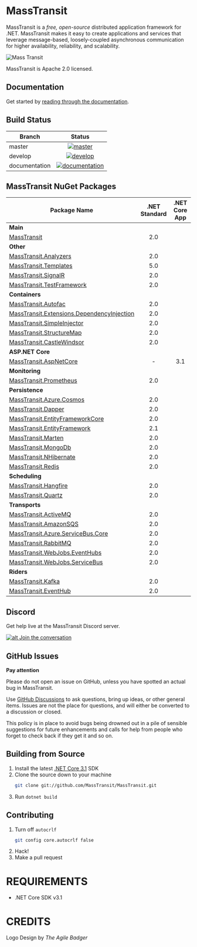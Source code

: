MassTransit
===========

MassTransit is a _free, open-source_ distributed application framework for .NET. MassTransit makes it easy to create applications and services that leverage message-based, loosely-coupled asynchronous communication for higher availability, reliability, and scalability.

![Mass Transit](https://avatars2.githubusercontent.com/u/317796?s=200&v=4 "Mass Transit")

MassTransit is Apache 2.0 licensed.

## Documentation

Get started by [reading through the documentation](https://masstransit-project.com/).

Build Status
------------

Branch | Status
--- | :---:
master | [![master](https://github.com/MassTransit/MassTransit/actions/workflows/build.yml/badge.svg?branch=master&event=push)](https://github.com/MassTransit/MassTransit/actions/workflows/build.yml)
develop | [![develop](https://github.com/MassTransit/MassTransit/actions/workflows/build.yml/badge.svg?branch=develop&event=push)](https://github.com/MassTransit/MassTransit/actions/workflows/build.yml)
documentation | [![documentation](https://github.com/MassTransit/MassTransit/actions/workflows/docs.yml/badge.svg?branch=develop&event=push)](https://github.com/MassTransit/MassTransit/actions/workflows/docs.yml)

MassTransit NuGet Packages
---------------------------

| Package Name | .NET Standard | .NET Core App |
| ------------ | :-----------: | :----------: |
| **Main** |
| [MassTransit][MassTransit.nuget] | 2.0 |
| **Other** |
| [MassTransit.Analyzers][Analyzers.nuget] | 2.0 |
| [MassTransit.Templates][Templates.nuget] | 5.0 |
| [MassTransit.SignalR][SignalR.nuget] | 2.0 |
| [MassTransit.TestFramework][TestFramework.nuget] | 2.0 |
| **Containers** |
| [MassTransit.Autofac][Autofac.nuget] | 2.0 |
| [MassTransit.Extensions.DependencyInjection][CoreDI.nuget] | 2.0 |
| [MassTransit.SimpleInjector][SimpleInjector.nuget] | 2.0 |
| [MassTransit.StructureMap][StructureMap.nuget] | 2.0 |
| [MassTransit.CastleWindsor][Windsor.nuget] | 2.0 |
| **ASP.NET Core** |
| [MassTransit.AspNetCore][AspNetCore.nuget] | - | 3.1 |
| **Monitoring** |
| [MassTransit.Prometheus][Prometheus.nuget] | 2.0 |
| **Persistence** |
| [MassTransit.Azure.Cosmos][Cosmos.nuget] | 2.0 |
| [MassTransit.Dapper][Dapper.nuget] | 2.0 |
| [MassTransit.EntityFrameworkCore][EFCore.nuget] | 2.0 |
| [MassTransit.EntityFramework][EF.nuget] | 2.1 |
| [MassTransit.Marten][Marten.nuget] | 2.0 |
| [MassTransit.MongoDb][MongoDb.nuget] | 2.0 |
| [MassTransit.NHibernate][NHibernate.nuget] | 2.0 |
| [MassTransit.Redis][Redis.nuget] | 2.0 |
| **Scheduling** |
| [MassTransit.Hangfire][Hangfire.nuget] | 2.0 |
| [MassTransit.Quartz][Quartz.nuget] | 2.0 |
| **Transports** |
| [MassTransit.ActiveMQ][ActiveMQ.nuget] | 2.0 |
| [MassTransit.AmazonSQS][AmazonSQS.nuget] | 2.0 |
| [MassTransit.Azure.ServiceBus.Core][AzureSbCore.nuget] | 2.0 |
| [MassTransit.RabbitMQ][RabbitMQ.nuget] | 2.0 |
| [MassTransit.WebJobs.EventHubs][EventHubs.nuget] | 2.0 |
| [MassTransit.WebJobs.ServiceBus][AzureFunc.nuget] | 2.0 |
| **Riders** |
| [MassTransit.Kafka][Kafka.nuget] | 2.0 |
| [MassTransit.EventHub][EventHub.nuget] | 2.0 |

## Discord 

Get help live at the MassTransit Discord server.

[![alt Join the conversation](https://img.shields.io/discord/682238261753675864.svg "Discord")](https://discord.gg/rNpQgYn)

## GitHub Issues

**Pay attention**

Please do not open an issue on GitHub, unless you have spotted an actual bug in MassTransit. 

Use [GitHub Discussions](https://github.com/MassTransit/MassTransit/discussions) to ask questions, bring up ideas, or other general items. Issues are not the place for questions, and will either be converted to a discussion or closed.

This policy is in place to avoid bugs being drowned out in a pile of sensible suggestions for future 
enhancements and calls for help from people who forget to check back if they get it and so on.

## Building from Source

 1. Install the latest [.NET Core 3.1](https://dotnet.microsoft.com/download/dotnet-core/3.1) SDK
 1. Clone the source down to your machine<br/>
    ```bash
    git clone git://github.com/MassTransit/MassTransit.git
    ```
 1. Run `dotnet build`

## Contributing

 1. Turn off `autocrlf`
    ```bash
    git config core.autocrlf false
    ```
 1. Hack!
 1. Make a pull request
 
# REQUIREMENTS
* .NET Core SDK v3.1

# CREDITS
Logo Design by _The Agile Badger_

[MassTransit.nuget]: https://www.nuget.org/packages/MassTransit
[Analyzers.nuget]: https://www.nuget.org/packages/MassTransit.Analyzers
[Templates.nuget]: https://www.nuget.org/packages/MassTransit.Templates
[SignalR.nuget]: https://www.nuget.org/packages/MassTransit.SignalR
[TestFramework.nuget]: https://www.nuget.org/packages/MassTransit.TestFramework

[Autofac.nuget]: https://www.nuget.org/packages/MassTransit.Autofac
[CoreDI.nuget]: https://www.nuget.org/packages/MassTransit.Extensions.DependencyInjection
[SimpleInjector.nuget]: https://www.nuget.org/packages/MassTransit.SimpleInjector
[StructureMap.nuget]: https://www.nuget.org/packages/MassTransit.StructureMap
[Windsor.nuget]: https://www.nuget.org/packages/MassTransit.CastleWindsor

[AspNetCore.nuget]: https://www.nuget.org/packages/MassTransit.AspNetCore
[Prometheus.nuget]: https://www.nuget.org/packages/MassTransit.Prometheus

[Cosmos.nuget]: https://www.nuget.org/packages/MassTransit.Azure.Cosmos
[Dapper.nuget]: https://www.nuget.org/packages/MassTransit.Dapper
[EFCore.nuget]: https://www.nuget.org/packages/MassTransit.EntityFrameworkCore
[EF.nuget]: https://www.nuget.org/packages/MassTransit.EntityFramework
[Marten.nuget]: https://www.nuget.org/packages/MassTransit.Marten
[MongoDb.nuget]: https://www.nuget.org/packages/MassTransit.MongoDb
[NHibernate.nuget]: https://www.nuget.org/packages/MassTransit.NHibernate
[Redis.nuget]: https://www.nuget.org/packages/MassTransit.Redis

[Hangfire.nuget]: https://www.nuget.org/packages/MassTransit.Hangfire
[Quartz.nuget]: https://www.nuget.org/packages/MassTransit.Quartz

[ActiveMQ.nuget]: https://www.nuget.org/packages/MassTransit.ActiveMQ
[AmazonSQS.nuget]: https://www.nuget.org/packages/MassTransit.AmazonSQS
[AzureSbCore.nuget]: https://www.nuget.org/packages/MassTransit.Azure.ServiceBus.Core
[RabbitMQ.nuget]: https://www.nuget.org/packages/MassTransit.RabbitMQ
[EventHubs.nuget]: https://www.nuget.org/packages/MassTransit.WebJobs.EventHubs
[AzureFunc.nuget]: https://www.nuget.org/packages/MassTransit.WebJobs.ServiceBus

[Kafka.nuget]: https://www.nuget.org/packages/MassTransit.Kafka
[EventHub.nuget]: https://www.nuget.org/packages/MassTransit.EventHub
